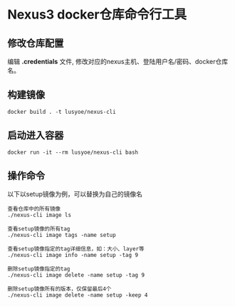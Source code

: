 # Nexus3 docker仓库命令行工具

## 修改仓库配置
编辑 **.credentials** 文件, 修改对应的nexus主机、登陆用户名/密码、docker仓库名。


## 构建镜像
`docker build . -t lusyoe/nexus-cli`


## 启动进入容器
`docker run -it --rm lusyoe/nexus-cli bash`


## 操作命令

以下以setup镜像为例，可以替换为自己的镜像名

```
查看仓库中的所有镜像
./nexus-cli image ls

查看setup镜像的所有tag
./nexus-cli image tags -name setup

查看setup镜像指定的tag详细信息，如：大小、layer等
./nexus-cli image info -name setup -tag 9

删除setup镜像指定的tag
./nexus-cli image delete -name setup -tag 9

删除setup镜像所有的版本，仅保留最后4个
./nexus-cli image delete -name setup -keep 4
```
